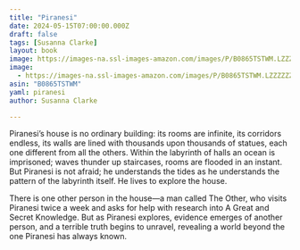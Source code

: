 ```yaml
---
title: "Piranesi"
date: 2024-05-15T07:00:00.000Z
draft: false
tags: [Susanna Clarke]
layout: book
image: https://images-na.ssl-images-amazon.com/images/P/B0865TSTWM.LZZZZZZZ.jpg
image: 
  - https://images-na.ssl-images-amazon.com/images/P/B0865TSTWM.LZZZZZZZ.jpg
asin: "B0865TSTWM"
yaml: piranesi
author: Susanna Clarke

---
```


Piranesi’s house is no ordinary building: its rooms are infinite, its corridors endless, its walls are lined with thousands upon thousands of statues, each one different from all the others. Within the labyrinth of halls an ocean is imprisoned; waves thunder up staircases, rooms are flooded in an instant. But Piranesi is not afraid; he understands the tides as he understands the pattern of the labyrinth itself. He lives to explore the house.  
  
There is one other person in the house—a man called The Other, who visits Piranesi twice a week and asks for help with research into A Great and Secret Knowledge. But as Piranesi explores, evidence emerges of another person, and a terrible truth begins to unravel, revealing a world beyond the one Piranesi has always known.